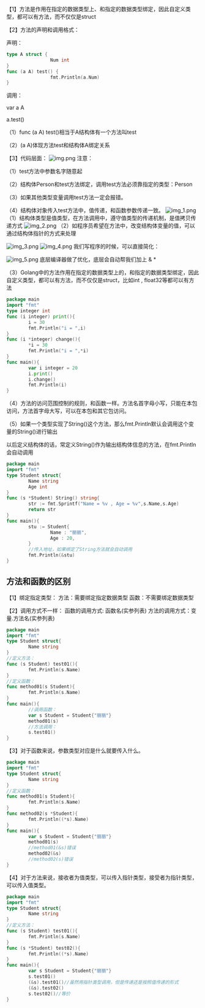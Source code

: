 【1】方法是作用在指定的数据类型上、和指定的数据类型绑定，因此自定义类型，都可以有方法，而不仅仅是struct

【2】方法的声明和调用格式：

声明：
```go
type A struct {
                Num int
}
func (a A) test() {
                fmt.Println(a.Num)
}
```
调用：

var a A

a.test()

（1）func (a A) test()相当于A结构体有一个方法叫test

（2）(a A)体现方法test和结构体A绑定关系

【3】代码层面：
![img.png](img.png)
注意：

（1）test方法中参数名字随意起

（2）结构体Person和test方法绑定，调用test方法必须靠指定的类型：Person

（3）如果其他类型变量调用test方法一定会报错。

（4）结构体对象传入test方法中，值传递，和函数参数传递一致。
![img_1.png](img_1.png)
（1）结构体类型是值类型，在方法调用中，遵守值类型的传递机制，是值拷贝传递方式
![img_2.png](img_2.png)
（2）如程序员希望在方法中，改变结构体变量的值，可以通过结构体指针的方式来处理

![img_3.png](img_3.png)
![img_4.png](img_4.png)
我们写程序的时候，可以直接简化：

![img_5.png](img_5.png)
底层编译器做了优化，底层会自动帮我们加上 &  *


（3）Golang中的方法作用在指定的数据类型上的，和指定的数据类型绑定，因此自定义类型，都可以有方法，而不仅仅是struct，比如int , float32等都可以有方法
```go
package main
import "fmt"
type integer int
func (i integer) print(){
        i = 30
        fmt.Println("i = ",i)
}
func (i *integer) change(){
        *i = 30
        fmt.Println("i = ",*i)
}
func main(){
        var i integer = 20
        i.print()
        i.change()
        fmt.Println(i)
}
```
（4）方法的访问范围控制的规则，和函数一样。方法名首字母小写，只能在本包访问，方法首字母大写，可以在本包和其它包访问。

（5）如果一个类型实现了String()这个方法，那么fmt.Println默认会调用这个变量的String()进行输出

以后定义结构体的话，常定义String()作为输出结构体信息的方法，在fmt.Println会自动调用
```go
package main
import "fmt"
type Student struct{
        Name string
        Age int
}
func (s *Student) String() string{
        str := fmt.Sprintf("Name = %v , Age = %v",s.Name,s.Age)
        return str
}
func main(){
        stu := Student{
                Name : "丽丽",
                Age : 20,
        }
        //传入地址，如果绑定了String方法就会自动调用
        fmt.Println(&stu)
}
```

## 方法和函数的区别
【1】绑定指定类型：
方法：需要绑定指定数据类型
函数：不需要绑定数据类型

【2】调用方式不一样：
函数的调用方式:
函数名(实参列表)
方法的调用方式：变量.方法名(实参列表)
```go
package main
import "fmt"
type Student struct{
        Name string
}
//定义方法：
func (s Student) test01(){
        fmt.Println(s.Name)
}
//定义函数：
func method01(s Student){
        fmt.Println(s.Name)
}
func main(){
        //调用函数：
        var s Student = Student{"丽丽"}
        method01(s)
        //方法调用：
        s.test01()
}

```
【3】对于函数来说，参数类型对应是什么就要传入什么。
```go
package main
import "fmt"
type Student struct{
        Name string
}
//定义函数：
func method01(s Student){
        fmt.Println(s.Name)
}
func method02(s *Student){
        fmt.Println((*s).Name)
}
func main(){
        var s Student = Student{"丽丽"}
        method01(s)
        //method01(&s)错误
        method02(&s)
        //method02(s)错误
}
```
【4】对于方法来说，接收者为值类型，可以传入指针类型，接受者为指针类型，可以传入值类型。
```go
package main
import "fmt"
type Student struct{
        Name string
}
//定义方法：
func (s Student) test01(){
        fmt.Println(s.Name)
}
func (s *Student) test02(){
        fmt.Println((*s).Name)
}
func main(){
        var s Student = Student{"丽丽"}
        s.test01()
        (&s).test01()//虽然用指针类型调用，但是传递还是按照值传递的形式
        (&s).test02()
        s.test02()//等价
}
```